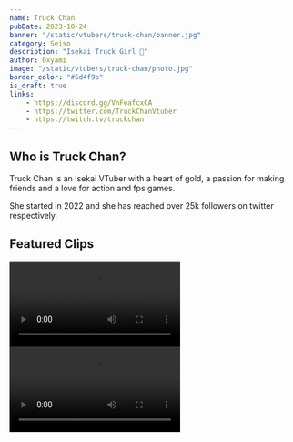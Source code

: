 ```yaml
---
name: Truck Chan
pubDate: 2023-10-24
banner: "/static/vtubers/truck-chan/banner.jpg"
category: Seiso
description: "Isekai Truck Girl 🚚"
author: 0xyami
image: "/static/vtubers/truck-chan/photo.jpg"
border_color: "#5d4f9b"
is_draft: true
links: 
    - https://discord.gg/VnFeafcxCA
    - https://twitter.com/TruckChanVtuber
    - https://twitch.tv/truckchan
---
```



## Who is Truck Chan?

Truck Chan is an Isekai VTuber with a heart of gold, a passion for making friends and a love for action and fps games.

She started in 2022 and she has reached over 25k followers on twitter respectively.

## Featured Clips

<video controls>
  <source src="/static/vtubers/truck-chan/clips/AT-cm MHjpGtosO1Ozi6xzDbJZWg.mp4" type="video/mp4" />
</video>

<video controls>
  <source src="/static/vtubers/truck-chan/clips/AT-cm WObpRu1A0Fg4aHppL1ZgSw.mp4" type="video/mp4" />
</video>
